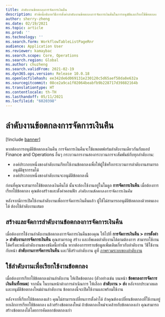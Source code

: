 ```yaml
---
title: ลำดับงานข้อตกลงการจัดการเงินคืน
description: หัวข้อนี้อธิบายวิธีการตั้งค่าลำดับงานข้อตกลงการจัดการเงินคืนในการอนุมัติและเรียกใช้ข้อตกลง
author: sherry-zheng
ms.date: 02/19/2021
ms.topic: article
ms.prod: ''
ms.technology: ''
ms.search.form: WorkflowTableListPageRnr
audience: Application User
ms.reviewer: kamaybac
ms.search.scope: Core, Operations
ms.search.region: Global
ms.author: chuzheng
ms.search.validFrom: 2021-02-19
ms.dyn365.ops.version: Release 10.0.18
ms.openlocfilehash: ee342de6d069131e230120c5d65aef58da8e632a
ms.sourcegitcommit: 08ce2a9ca1f02064beabfb9b228717d39882164b
ms.translationtype: HT
ms.contentlocale: th-TH
ms.lasthandoff: 05/11/2021
ms.locfileid: "6020398"
---
```

# <a name="rebate-management-deal-workflows"></a>ลำดับงานข้อตกลงการจัดการเงินคืน

[!include [banner](../includes/banner.md)]

หากต้องการอนุมัติข้อตกลงเงินคืน การจัดการเงินคืนจะใช้แพลตฟอร์มลำดับงานเดียวกันกับแอป Finance and Operations อื่นๆ กระบวนการงานสองกระบวนการจะสัมพันธ์กับทุกลำดับงาน:

- องค์ประกอบหนึ่งของลำดับงานเรียกใช้งานข้อตกลงเพื่อให้ผู้ใช้หรือกระบวนการลำดับงานสามารถอนุมัติธุรกรรมได้
- องค์ประกอบหนึ่งของลำดับงานจะอนุมัติข้อตกลงนี้

ก่อนที่คุณจะสามารถใช้ข้อตกลงเงินคืนได้ นั้นจะต้องใช้งานอยู่ในโมดูล **การจัดการเงินคืน** เมื่อต้องการเรียกใช้ข้อตกลง คุณต้องสร้างและตั้งค่าคอนฟิก *ลำดับงานข้อตกลงการจัดการเงินคืน*

หลังจากมีการเปิดใช้งานลำดับงานเพื่อการจัดการเงินคืนแล้ว ผู้ใช้ไม่สามารถอนุมัติข้อตกลงด้วยตนเองได้ ต้องใช้ลำดับงานเสมอ

## <a name="create-and-manage-rebate-management-deal-workflows"></a>สร้างและจัดการลำดับงานข้อตกลงการจัดการเงินคืน

เมื่อต้องการใช้งานลำดับงานข้อตกลงการจัดการเงินคืนของคุณ ให้ไปที่ **การจัดการเงินคืน \> การตั้งค่า \> ลำดับงานการจัดการเงินคืน** คุณสามารถดู สร้าง และอัพเดตลำดับงานได้ตามต้องการ สามารถใช้งานได้ครั้งละหนึ่งลำดับงานของชนิดนี้เท่านั้น หากต้องการทราบข้อมูลเพิ่มเติมเกี่ยวกับลำดับงาน วิธีใช้งานกับหน้า **ลำดับงานการจัดการเงินคืน** และวิธีสร้างลำดับงาน ดูที่ [ภาพรวมระบบของลำดับงาน](../../fin-ops-core/fin-ops/organization-administration/overview-workflow-system.md)

## <a name="use-a-workflow-to-activate-a-deal"></a>ใช้ลำดับงานเพื่อเรียกใช้งานข้อตกลง

เมื่อต้องการเรียกใช้ข้อตกลงผ่านลำดับงาน ให้เปิดข้อตกลง (ตัวอย่างเช่น บนหน้า **ข้อตกลงการจัดการเงินคืนทั้งหมด**) จากนั้น ในบานหน้าต่างการดำเนินการ ให้เลือก **ลำดับงาน \> ส่ง** หลังจากประมวลผลและอนุมัติข้อตกลงใหม่ผ่านลำดับงาน ข้อตกลงนี้จะเปิดใช้งานและพร้อมใช้งาน

หลังจากที่เรียกใช้ข้อตกลงแล้ว คุณไม่สามารถเปลี่ยนการตั้งค่าได้ ถ้าคุณต้องเปลี่ยนข้อตกลงที่ใช้งานอยู่ ยกเลิกการเรียกใช้ข้อตกลง แล้วสร้างข้อตกลงใหม่ ถ้าข้อตกลงใหม่จะคล้ายกับข้อตกลงเก่า คุณสามารถสร้างข้อตกลงได้โดยการคัดลอกข้อตกลงเก่า

